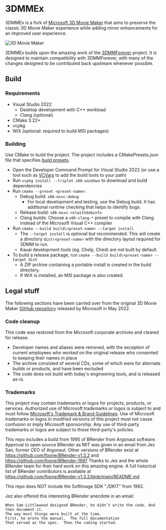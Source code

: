 # 3DMMEx

3DMMEx is a fork of [Microsoft 3D Movie Maker](https://github.com/microsoft/Microsoft-3D-Movie-Maker) that aims to preserve the classic 3D Movie Maker experience while adding minor enhancements for an improved user experience.

![3D Movie Maker](img/3dmovie.jpg?raw=true)

3DMMEx builds upon the amazing work of the [3DMMForever](https://github.com/foone/3DMMForever) project. It is designed to maintain compatibility with 3DMMForever, with many of the changes designed to be contributed back upstream whenever possible.

## Build

### Requirements

* Visual Studio 2022
  * Desktop development with C++ workload
  * Clang (optional)
* CMake 3.22+
* vcpkg
* WiX (optional: required to build MSI packages)

### Building

Use CMake to build the project. The project includes a CMakePresets.json file that specifies [build presets](https://cmake.org/cmake/help/latest/manual/cmake-presets.7.html).

* Open the Developer Command Prompt for Visual Studio 2022 (or use a tool such as [VCVars](https://github.com/bruxisma/VCVars) to add the build tools to your path)
* Run `vcpkg install --triplet x86-windows` to download and build dependencies
* Run `cmake --preset <preset-name>`:
  * Debug build: `x86-msvc-debug`
    * For local development and testing, use the Debug build. It has additional runtime checking that helps to identify bugs.
  * Release build: `x86-msvc-relwithdebinfo`
  * Clang builds: Choose a `x86-clang-*` preset to compile with Clang instead of the Microsoft Visual C++ compiler
* Run `cmake --build build\<preset-name> --target install`
  * The `--target install` is optional but recommended. This will create a directory `dist\<preset-name>` with the directory layout required for 3DMM to run.
  * Kauai development tools (eg. Chelp, Ched) are not built by default.
* To build a release package, run `cmake --build build\<preset-name> --target dist`
  * A ZIP archive containing a portable install is created in the build directory.
  * If WiX is installed, an MSI package is also created.

## Legal stuff

The following sections have been carried over from the original 3D Movie Maker [GitHub repository](https://github.com/microsoft/Microsoft-3D-Movie-Maker) released by Microsoft in May 2022.

### Code cleanup

This code was restored from the Microsoft corporate archives and cleared for release.

* Developer names and aliases were removed, with the exception of current employees who worked on the
  original release who consented to keeping their names in place
* The archive consisted of several CDs, some of which were for alternate builds or products, and
  have been excluded
* The code does not build with today's engineering tools, and is released as-is.

### Trademarks

This project may contain trademarks or logos for projects, products, or services. Authorized use of Microsoft
trademarks or logos is subject to and must follow
[Microsoft's Trademark & Brand Guidelines](https://www.microsoft.com/en-us/legal/intellectualproperty/trademarks/usage/general).
Use of Microsoft trademarks or logos in modified versions of this project must not cause confusion or imply Microsoft sponsorship.
Any use of third-party trademarks or logos are subject to those third-party's policies.

This repo includes a build from 1995 of BRender from Argonaut software. Approval to open source BRender as MIT was given in an email from Jez San, former CEO of Argonaut. Other versions of BRender exist at <https://github.com/foone/BRender-v1.3.2> and <https://github.com/foone/BRender-1997> Thanks to Jez and the whole BRender team for their hard work on this amazing engine. A full historical list of BRender contributors is available at <https://github.com/foone/BRender-v1.3.2/blob/main/README.md>

This repo does NOT include the SoftImage SDK "./DKIT" from 1992.

Jez also offered this interesting BRender anecdote in an email:

```
When Sam Littlewood designed BRender, he didn’t write the code. And then document it.  
The way most things were built at the time.
First, he wrote the manual.  The full documentation
That served as the spec.  Then the coding started.
```
